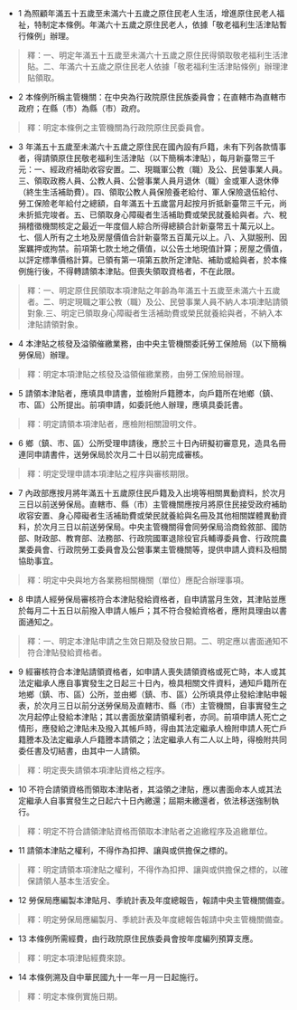 * 1 為照顧年滿五十五歲至未滿六十五歲之原住民老人生活，增進原住民老人福祉，特制定本條例。年滿六十五歲之原住民老人，依據「敬老福利生活津貼暫行條例」辦理。

> 釋：一、明定年滿五十五歲至未滿六十五歲之原住民得領取敬老福利生活津貼。二、年滿六十五歲之原住民老人依據「敬老福利生活津貼條例」辦理津貼領取。

* 2 本條例所稱主管機關：在中央為行政院原住民族委員會；在直轄市為直轄市政府；在縣（市）為縣（市）政府。

> 釋：明定本條例之主管機關為行政院原住民委員會。

* 3 年滿五十五歲至未滿六十五歲之原住民在國內設有戶籍，未有下列各款情事者，得請領原住民敬老福利生活津貼（以下簡稱本津貼），每月新臺幣三千元：一、經政府補助收容安置。二、現職軍公教（職）及公、民營事業人員。三、領取政務人員、公教人員、公營事業人員月退休（職）金或軍人退休俸（終生生活補助費）。四、領取公教人員保險養老給付、軍人保險退伍給付、勞工保險老年給付之總額，自年滿五十五歲當月起按月折抵新臺幣三千元，尚未折抵完竣者。五、已領取身心障礙者生活補助費或榮民就養給與者。六、稅捐稽徵機關核定之最近一年度個人綜合所得總額合計新臺幣五十萬元以上。七、個人所有之土地及房屋價值合計新臺幣五百萬元以上。八、入獄服刑、因案羈押或拘禁。前項第七款土地之價值，以公告土地現值計算；房屋之價值，以評定標準價格計算。已領有第一項第五款所定津貼、補助或給與者，於本條例施行後，不得轉請領本津貼。但喪失領取資格者，不在此限。

> 釋：一、明定原住民領取本項津貼之年齡為年滿五十五歲至未滿六十五歲者。二、明定現職之軍公教（職）及公、民營事業人員不納人本項津貼請領對象.三、明定已領取身心障礙者生活補助費或榮民就養給與者，不納入本津貼請領對象。

* 4 本津貼之核發及溢領催繳業務，由中央主管機關委託勞工保險局（以下簡稱勞保局）辦理。

> 釋：明定本項津貼之核發及溢領催繳業務，由勞工保險局辦理。

* 5 請領本津貼者，應填具申請書，並檢附戶籍謄本，向戶籍所在地鄉（鎮、市、區）公所提出。前項申請，如委託他人辦理，應填具委託書。

> 釋：明定請領本項津貼者，應檢附相關證明文件。

* 6 鄉（鎮、市、區）公所受理申請後，應於三十日內研擬初審意見，造具名冊連同申請書件，送勞保局於次月二十日以前完成審核。

> 釋：明定受理申請本項津貼之程序與審核期限。

* 7 內政部應按月將年滿五十五歲原住民戶籍及入出境等相關異動資料，於次月三日以前送勞保局。直轄市、縣（市）主管機關應按月將原住民接受政府補助收容安置、身心障礙者生活補助費或榮民就養給與名冊及其他相關媒體異動資料，於次月三日以前送勞保局。中央主管機關得會同勞保局洽商銓敘部、國防部、財政部、教育部、法務部、行政院國軍退除役官兵輔導委員會、行政院農業委員會、行政院勞工委員會及公營事業主管機關等，提供申請人資料及相關協助事宜。

> 釋：明定中央與地方各業務相關機關（單位）應配合辦理事項。

* 8 申請人經勞保局審核符合本津貼發給資格者，自申請當月生效，其津貼並應於每月二十五日以前撥入申請人帳戶；其不符合發給資格者，應附具理由以書面通知之。

> 釋：一、明定本津貼申請之生效日期及發放日期。二、明定應以書面通知不符合津貼發給資格者。

* 9 經審核符合本津貼請領資格者，如申請人喪失請領資格或死亡時，本人或其法定繼承人應自事實發生之日起三十日內，檢具相關文件資料，通知戶籍所在地鄉（鎮、市、區）公所，並由鄉（鎮、市、區）公所填具停止發給津貼申報表，於次月三日以前分送勞保局及直轄市、縣（市）主管機關，自事實發生之次月起停止發給本津貼；其以書面放棄請領權利者，亦同。前項申請人死亡之情形，應發給之津貼未及撥入其帳戶時，得由其法定繼承人檢附申請人死亡戶籍謄本及法定繼承人戶籍謄本請領之；法定繼承人有二人以上時，得檢附共同委任書及切結書，由其中一人請領。

> 釋：明定喪失請領本項津貼資格之程序。

* 10 不符合請領資格而領取本津貼者，其溢領之津貼，應以書面命本人或其法定繼承人自事實發生之日起六十日內繳還；屆期未繳還者，依法移送強制執行。

> 釋：明定不符合請領津貼資格而領取本津貼者之追繳程序及追繳單位。

* 11 請領本津貼之權利，不得作為扣押、讓與或供擔保之標的。

> 釋：明定請領本項津貼之權利，不得作為扣押、讓與或供擔保之標的，以確保請領人基本生活安全。

* 12 勞保局應編製本津貼月、季統計表及年度總報告，報請中央主管機關備查。

> 釋：明定勞保局應編製月、季統計表及年度總報告報請中央主管機關備查。

* 13 本條例所需經費，由行政院原住民族委員會按年度編列預算支應。

> 釋：明定本項津貼經費來諒。

* 14 本條例溯及自中華民國九十一年一月一日起施行。

> 釋：明定本條例實施日期。

